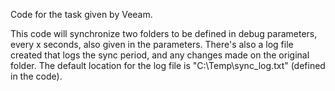 Code for the task given by Veeam.

This code will synchronize two folders to be defined in debug parameters, every x seconds, also given in the parameters. There's also a log file created that logs the sync period, and any changes made 
on the original folder. The default location for the log file is "C:\Temp\sync_log.txt" (defined in the code).
